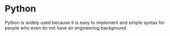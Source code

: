 # Python
Python is widely used because it is easy to implement and simple syntax for people who even do not have an engineering background.  

